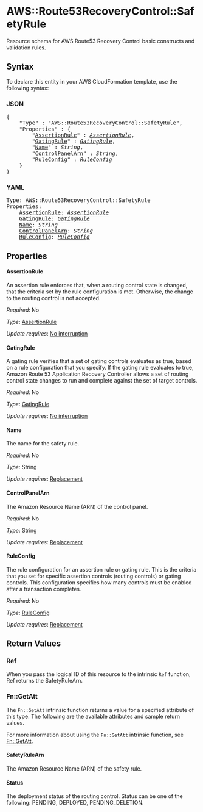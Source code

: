 # AWS::Route53RecoveryControl::SafetyRule

Resource schema for AWS Route53 Recovery Control basic constructs and validation rules.

## Syntax

To declare this entity in your AWS CloudFormation template, use the following syntax:

### JSON

<pre>
{
    "Type" : "AWS::Route53RecoveryControl::SafetyRule",
    "Properties" : {
        "<a href="#assertionrule" title="AssertionRule">AssertionRule</a>" : <i><a href="assertionrule.md">AssertionRule</a></i>,
        "<a href="#gatingrule" title="GatingRule">GatingRule</a>" : <i><a href="gatingrule.md">GatingRule</a></i>,
        "<a href="#name" title="Name">Name</a>" : <i>String</i>,
        "<a href="#controlpanelarn" title="ControlPanelArn">ControlPanelArn</a>" : <i>String</i>,
        "<a href="#ruleconfig" title="RuleConfig">RuleConfig</a>" : <i><a href="ruleconfig.md">RuleConfig</a></i>
    }
}
</pre>

### YAML

<pre>
Type: AWS::Route53RecoveryControl::SafetyRule
Properties:
    <a href="#assertionrule" title="AssertionRule">AssertionRule</a>: <i><a href="assertionrule.md">AssertionRule</a></i>
    <a href="#gatingrule" title="GatingRule">GatingRule</a>: <i><a href="gatingrule.md">GatingRule</a></i>
    <a href="#name" title="Name">Name</a>: <i>String</i>
    <a href="#controlpanelarn" title="ControlPanelArn">ControlPanelArn</a>: <i>String</i>
    <a href="#ruleconfig" title="RuleConfig">RuleConfig</a>: <i><a href="ruleconfig.md">RuleConfig</a></i>
</pre>

## Properties

#### AssertionRule

An assertion rule enforces that, when a routing control state is changed, that the criteria set by the rule configuration is met. Otherwise, the change to the routing control is not accepted.

_Required_: No

_Type_: <a href="assertionrule.md">AssertionRule</a>

_Update requires_: [No interruption](https://docs.aws.amazon.com/AWSCloudFormation/latest/UserGuide/using-cfn-updating-stacks-update-behaviors.html#update-no-interrupt)

#### GatingRule

A gating rule verifies that a set of gating controls evaluates as true, based on a rule configuration that you specify. If the gating rule evaluates to true, Amazon Route 53 Application Recovery Controller allows a set of routing control state changes to run and complete against the set of target controls.

_Required_: No

_Type_: <a href="gatingrule.md">GatingRule</a>

_Update requires_: [No interruption](https://docs.aws.amazon.com/AWSCloudFormation/latest/UserGuide/using-cfn-updating-stacks-update-behaviors.html#update-no-interrupt)

#### Name

The name for the safety rule.

_Required_: No

_Type_: String

_Update requires_: [Replacement](https://docs.aws.amazon.com/AWSCloudFormation/latest/UserGuide/using-cfn-updating-stacks-update-behaviors.html#update-replacement)

#### ControlPanelArn

The Amazon Resource Name (ARN) of the control panel.

_Required_: No

_Type_: String

_Update requires_: [Replacement](https://docs.aws.amazon.com/AWSCloudFormation/latest/UserGuide/using-cfn-updating-stacks-update-behaviors.html#update-replacement)

#### RuleConfig

The rule configuration for an assertion rule or gating rule. This is the criteria that you set for specific assertion controls (routing controls) or gating controls. This configuration specifies how many controls must be enabled after a transaction completes.

_Required_: No

_Type_: <a href="ruleconfig.md">RuleConfig</a>

_Update requires_: [Replacement](https://docs.aws.amazon.com/AWSCloudFormation/latest/UserGuide/using-cfn-updating-stacks-update-behaviors.html#update-replacement)

## Return Values

### Ref

When you pass the logical ID of this resource to the intrinsic `Ref` function, Ref returns the SafetyRuleArn.

### Fn::GetAtt

The `Fn::GetAtt` intrinsic function returns a value for a specified attribute of this type. The following are the available attributes and sample return values.

For more information about using the `Fn::GetAtt` intrinsic function, see [Fn::GetAtt](https://docs.aws.amazon.com/AWSCloudFormation/latest/UserGuide/intrinsic-function-reference-getatt.html).

#### SafetyRuleArn

The Amazon Resource Name (ARN) of the safety rule.

#### Status

The deployment status of the routing control. Status can be one of the following: PENDING, DEPLOYED, PENDING_DELETION.

